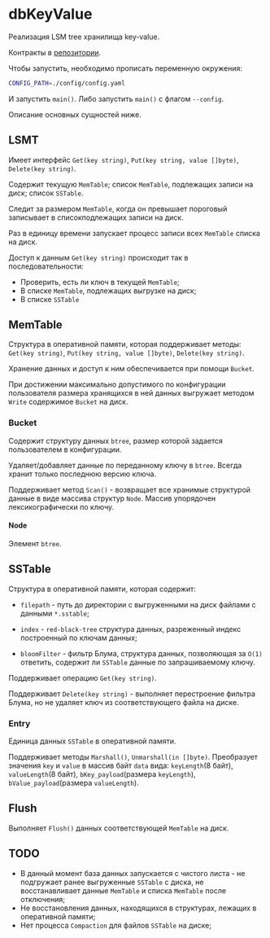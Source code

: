 # dbKeyValue

Реализация LSM tree хранилища key-value.

Контракты в [репозитории](https://github.com/ksenia-samarina/protoFiles).

Чтобы запустить, необходимо прописать переменную окружения:

```bash
CONFIG_PATH=./config/config.yaml
```

И запустить `main()`. Либо запустить `main()` с флагом `--config`.

Описание основных сущностей ниже.

## LSMT

Имеет интерфейс `Get(key string)`, `Put(key string, value []byte)`, `Delete(key string)`.

Содержит текущую `MemTable`; список `MemTable`, подлежащих записи на диск; список `SSTable`.

Следит за размером `MemTable`, когда он превышает пороговый записывает в списокподлежащих записи на диск.

Раз в единицу времени запускает процесс записи всех `MemTable` списка на диск.

Доступ к данным `Get(key string)` происходит так в последовательности: 

- Проверить, есть ли ключ в текущей `MemTable`;
- В списке `MemTable`, подлежащих выгрузке на диск;
- В списке `SSTable`

## MemTable

Структура в оперативной памяти, которая поддерживает методы: 
`Get(key string)`, `Put(key string, value []byte)`, `Delete(key string)`.

Хранение данных и доступ к ним обеспечивается при помощи `Bucket`.

При достижении максимально допустимого по конфигурации пользователя размера хранящихся в ней данных
выгружает методом `Write` содержимое `Bucket` на диск.

### Bucket

Содержит структуру данных `btree`, размер которой задается пользователем в конфигурации.

Удаляет/добавляет данные по переданному ключу в `btree`. Всегда хранит только последнюю версию ключа.

Поддерживает метод `Scan()` - возвращает все хранимые структурой данные в виде массива структур `Node`.
Массив упорядочен лексикографически по ключу.

#### Node

Элемент `btree`.

## SSTable

Структура в оперативной памяти, которая содержит:

- `filepath` - путь до директории с выгруженными на диск файлами с данными `*.sstable`;

- `index` - `red-black-tree` структура данных, разреженный индекс построенный по ключам данных;

- `bloomFilter` - фильтр Блума, структура данных, позволяющая за `O(1)` ответить, содержит ли `SSTable` данные по запрашиваемому ключу.

Поддерживает операцию `Get(key string)`. 

Поддерживает `Delete(key string)` - выполняет перестроение фильтра Блума, но не удаляет ключ из соответствующего файла на диске.

### Entry

Единица данных `SSTable` в оперативной памяти.

Поддерживает методы `Marshall()`, `Unmarshall(in []byte)`.
Преобразует значения `key` и `value` в массив байт `data` вида: `keyLength`(8 байт), `valueLength`(8 байт), 
`bKey_payload`(размера `keyLength`), `bValue_payload`(размера `valueLength`). 

## Flush

Выполняет `Flush()` данных соответствующей `MemTable` на диск.

## TODO

- В данный момент база данных запускается с чистого листа - не подгружает ранее выгруженные `SSTable` с диска, не восстанавливает данные `MemTable` и списка `MemTable` после отключения;
- Не восстановления данных, находящихся в структурах, лежащих в оперативной памяти;
- Нет процесса `Compaction` для файлов `SSTable` на диске;
